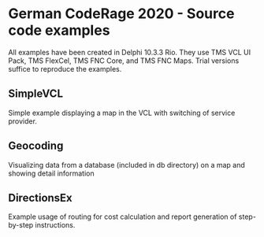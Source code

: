 # German CodeRage 2020 - Source code examples

All examples have been created in Delphi 10.3.3 Rio. They use TMS VCL UI Pack, TMS FlexCel, TMS FNC Core, and TMS FNC Maps. Trial versions suffice to reproduce the examples.

## SimpleVCL

Simple example displaying a map in the VCL with switching of service provider.

## Geocoding

Visualizing data from a database (included in db directory) on a map and showing detail information

## DirectionsEx

Example usage of routing for cost calculation and report generation of step-by-step instructions.



